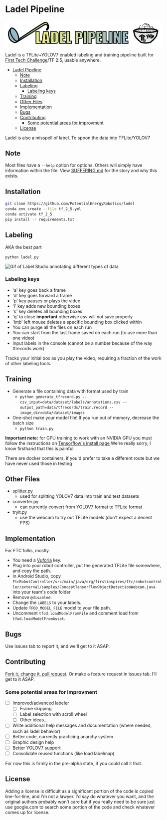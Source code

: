 
# Ladel Pipeline

![The procrastination banner](./images/ladelbanner.png)

Ladel is a TFLite+YOLOV7 enabled labeling and training pipeline built for [First Tech Challenge](<https://www.firstinspires.org/robotics/ftc>)/TF 2.5, usable anywhere.

- [Ladel Pipeline](#ladel-pipeline)
  - [Note](#note)
  - [Installation](#installation)
  - [Labeling](#labeling)
    - [Labeling keys](#labeling-keys)
  - [Training](#training)
  - [Other Files](#other-files)
  - [Implementation](#implementation)
  - [Bugs](#bugs)
  - [Contributing](#contributing)
    - [Some potential areas for improvment](#some-potential-areas-for-improvment)
  - [License](#license)

Ladel is also a misspell of label. To spoon the data into TFLite/YOLOV7

## Note

Most files have a `--help` option for options. Others will simply have information within the file. View [SUFFERING.md](./SUFFERING.md) for the story and why this exists.

## Installation

```bash
git clone https://github.com/PotentialEnergyRobotics/ladel
conda env create --file tf_2_5.yml
conda activate tf_2_5
pip install -r requirements.txt
```

## Labeling

AKA the best part

`python ladel.py`

![Gif of Label Studio annotating different types of data](./images/ladelpy.GIF)

### Labeling keys

- 'a' key goes back a frame
- 'd' key goes forward a frame
- 'p' key pauses or plays the video
- 'i' key adds new bounding boxes
- 's' key deletes all bounding boxes
- 'q' to close **important** otherwise csv will not save properly
- 'lmb' left mouse deletes a specific bounding box clicked within
- You can purge all the files on each run
- You can start from the last frame saved on each run (to use more than one video)
- Input labels in the console (cannot be a number because of the way tfrecords work)

Tracks your initial box as you play the video, requiring a fraction of the work of other labeling tools.

## Training

- Generate a file containing data with format used by train
  - `python generate_tfrecord.py --csv_input=data/dataset/labels/annotations.csv --output_path=data/tfrecords/train.record --image_dir=data/dataset/images`
- One-shot make your model file! If you run out of memory, decrease the batch size
  - `python train.py`

**Important note:** for GPU training to work with an NVIDIA GPU you must follow the instructions on [Tensorflow's install page](https://www.tensorflow.org/install/pip)
We're really sorry, I know firsthand that this is painful.

There are docker containers, if you'd prefer to take a different route but we have never used those in testing

## Other Files

- splitter.py
  - used for splitting YOLOV7 data into train and test datasets
- converter.py
  - can currently convert from YOLOV7 format to TFLite format
- tryit.py
  - use the webcam to try out TFLite models (don't expect a decent FPS)

## Implementation

For FTC folks, mostly.

- You need a [Vuforia](https://developer.vuforia.com/) key.
- Plug into your robot controller,  put the generated TFLite file somewhere, and copy the path.
- In Android Studio, copy `FtcRobotController/src/main/java/org/firstinspires/ftc/robotcontroller/external/samples/ConceptTensorFlowObjectDetectionWebcam.java` into your team's code folder
- Remove `@disabled`.
- Change the `LABELS` to your labels.
- Update `TFOD_MODEL_FILE` model to your file path.
- Uncomment `tfod.loadModelFromFile` and comment load from `tfod.loadModelFromAsset`.

## Bugs

Use issues tab to report it, and we'll get to it ASAP.

## Contributing

[Fork it, change it, pull request](https://docs.github.com/en/pull-requests/collaborating-with-pull-requests/proposing-changes-to-your-work-with-pull-requests/creating-a-pull-request-from-a-fork). Or make a feature request in issues tab. I'll get to it ASAP.

### Some potential areas for improvment

- [ ] Improved/advanced labeler
  - [ ] Frame skipping
  - [ ] Label selection with scroll wheel
  - [ ] Other ideas...
- [ ] Write additional help messages and documentation (where needed, such as ladel behavior)
- [ ] Better code, currently practicing anarchy system
- [ ] Graphic design help
- [ ] Better YOLOV7 support
- [ ] Consolidate reused functions (like load labelmap)

For now this is firmly in the pre-alpha state, if you could call it that.

## License

Adding a license is difficult as a significant portion of the code is copied line-for-line, and I'm not a lawyer. I'd say do whatever you want, and the original authors probably won't care but if you really need to be sure just use google.com to search some portion of the code and check whatever comes up for license.
